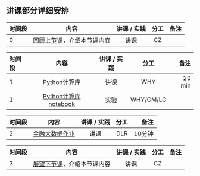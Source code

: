 ## 讲课部分详细安排

|  时间段   |  内容    |   讲课 / 实践   |  分工  |    备注   |
| :---     |   :----:    |   :----:    |    :----:    |       ---: |
|    0     | [回顾上节课](8-FBD.md)，介绍本节课内容     |  讲课    |     CZ     |         |

|  时间段  |  内容    | 讲课 / 实践     |  分工  |  备注       |
| :-----  |   :----:    |   :----:    |    :----:    | ---: |
|    1    |   Python计算库     |    讲课  |      WHY     |    20 min     |
|    1    |   [Python计算库notebook](https://github.com/yhilpisch/py4fi2nd/tree/master/code/ch10)  |    实验  |      WHY/GM/LC     |         |

|  时间段 |  内容    | 讲课 / 实践     |  分工  |   备注   |
| :----- |   :----:    |   :----:    |    :----:    |       ---: |
|    2   | [金融大数据作业](../../../Course-Project/Project-2.md) | 讲课   |   DLR    |     10分钟       |

| 时间段  |                  内容                  | 讲课 / 实践 | 分工 | 备注 |
| :----- | :------------------------------------: | :---------: | :--: | ---: |
|    3   | [展望下节课](10-FBD.md)，介绍本节课内容 |    讲课     |  CZ  |      |
